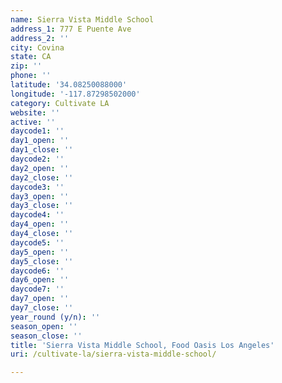 ```yaml
---
name: Sierra Vista Middle School
address_1: 777 E Puente Ave
address_2: ''
city: Covina
state: CA
zip: ''
phone: ''
latitude: '34.08250088000'
longitude: '-117.87298502000'
category: Cultivate LA
website: ''
active: ''
daycode1: ''
day1_open: ''
day1_close: ''
daycode2: ''
day2_open: ''
day2_close: ''
daycode3: ''
day3_open: ''
day3_close: ''
daycode4: ''
day4_open: ''
day4_close: ''
daycode5: ''
day5_open: ''
day5_close: ''
daycode6: ''
day6_open: ''
daycode7: ''
day7_open: ''
day7_close: ''
year_round (y/n): ''
season_open: ''
season_close: ''
title: 'Sierra Vista Middle School, Food Oasis Los Angeles'
uri: /cultivate-la/sierra-vista-middle-school/

---
```

